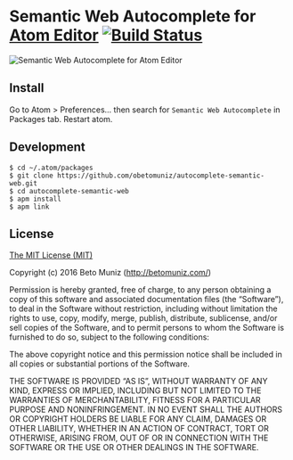 # Semantic Web Autocomplete for [Atom Editor](https://atom.io/) [![Build Status](https://travis-ci.org/obetomuniz/autocomplete-semantic-web.svg?branch=master)](https://travis-ci.org/obetomuniz/autocomplete-semantic-web)

![Semantic Web Autocomplete for Atom Editor](https://cloud.githubusercontent.com/assets/1680157/17505756/b91eff90-5dd9-11e6-968d-48593e538b2e.gif)

## Install

Go to Atom > Preferences... then search for `Semantic Web Autocomplete` in Packages tab. Restart atom.

## Development

```ssh
$ cd ~/.atom/packages
$ git clone https://github.com/obetomuniz/autocomplete-semantic-web.git
$ cd autocomplete-semantic-web
$ apm install
$ apm link
```

## License

[The MIT License (MIT)](https://betomuniz.mit-license.org/)

Copyright (c) 2016 Beto Muniz (http://betomuniz.com/)

Permission is hereby granted, free of charge, to any person obtaining a copy of this software and associated documentation files (the “Software”), to deal in the Software without restriction, including without limitation the rights to use, copy, modify, merge, publish, distribute, sublicense, and/or sell copies of the Software, and to permit persons to whom the Software is furnished to do so, subject to the following conditions:

The above copyright notice and this permission notice shall be included in all copies or substantial portions of the Software.

THE SOFTWARE IS PROVIDED “AS IS”, WITHOUT WARRANTY OF ANY KIND, EXPRESS OR IMPLIED, INCLUDING BUT NOT LIMITED TO THE WARRANTIES OF MERCHANTABILITY, FITNESS FOR A PARTICULAR PURPOSE AND NONINFRINGEMENT. IN NO EVENT SHALL THE AUTHORS OR COPYRIGHT HOLDERS BE LIABLE FOR ANY CLAIM, DAMAGES OR OTHER LIABILITY, WHETHER IN AN ACTION OF CONTRACT, TORT OR OTHERWISE, ARISING FROM, OUT OF OR IN CONNECTION WITH THE SOFTWARE OR THE USE OR OTHER DEALINGS IN THE SOFTWARE.
